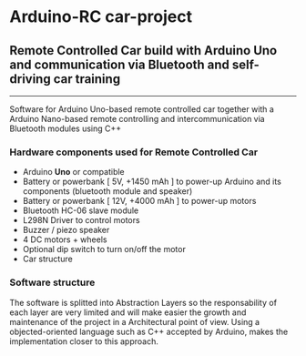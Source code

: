 Arduino-RC car-project
================
Remote Controlled Car build with Arduino Uno and communication via Bluetooth and self-driving car training
---------------------------------------------
---
Software for Arduino Uno-based remote controlled car together with a Arduino Nano-based remote controlling and intercommunication via Bluetooth modules using C++   


### Hardware components used for Remote Controlled Car   
* Arduino **Uno** or compatible
* Battery or powerbank [ 5V, +1450 mAh ] to power-up Arduino and its components (bluetooth module and speaker)
* Battery or powerbank [ 12V, +4000 mAh ] to power-up motors
* Bluetooth HC-06 slave module
* L298N Driver to control motors
* Buzzer / piezo speaker
* 4 DC motors + wheels
* Optional dip switch to turn on/off the motor
* Car structure

### Software structure
The software is splitted into Abstraction Layers so the responsability of each layer are very limited and will make easier the growth and maintenance of the project in a Architectural point of view. Using a objected-oriented language such as C++ accepted by Arduino, makes the implementation closer to this approach.

